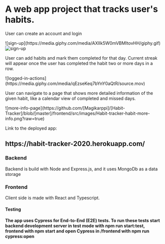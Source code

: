 <h1>A web app project that tracks user's habits. </h1>

<p>User can create an account and login</p>
![sign-up](https://media.giphy.com/media/AXIIk5W0mVBMItovHH/giphy.gif)
<img href="https://media.giphy.com/media/AXIIk5W0mVBMItovHH/giphy.gif" alt="sign-up" />

<p>User can add habits and mark them completed for that day. Current streak will appear once the user has completed the habit two or more days in a row.</p>
![logged-in-actions](https://media.giphy.com/media/qEzseKeq7bYnY0aQtR/source.mov)

<p>User can navigate to a page that shows more detailed information of the given habit, like a calendar view of completed and missed days.</P>
![more-info-page](https://github.com/[Magikarppi]/[Habit-Tracker]/blob/[master]/frontend/src/images/Habit-tracker-habit-more-info.png?raw=true)

Link to the deployed app:

<h2>https://habit-tracker-2020.herokuapp.com/</h2>

<h3>Backend</h3>
<p>Backend is build with Node and Express.js, and it uses MongoDb as a data storage</p>
<h3>Frontend</h3>
<p>Client side is made with React and Typescript.</p>

<h4>Testing<h4>
<p>The app uses Cypress for End-to-End (E2E) tests. To run these tests start backend development server in test mode with <b>npm run start:test</b>, frontend with <b>npm start</b> and open Cypress in /frontend with <b>npm run cypress:open</b></p>
